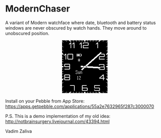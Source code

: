 ModernChaser
==========

A variant of Modern watchface where date, bluetooth and battery status
windows are never obscured by watch hands. They move around to
unobscured position.

<div align="center">
    <img src="screenshot.png" alt="screenshot" title="Screenshot"</img>
</div>

Install on your Pebble from App Store: https://apps.getpebble.com/applications/55a2e7632965f287c3000070

P.S. This is a demo implementation of my old idea: http://notbrainsurgery.livejournal.com/43394.html

Vadim Zaliva

